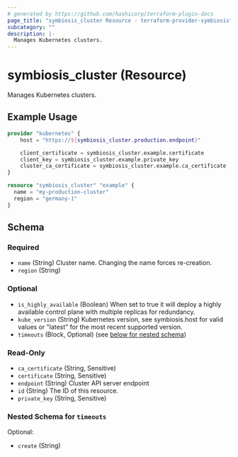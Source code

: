 ```yaml
---
# generated by https://github.com/hashicorp/terraform-plugin-docs
page_title: "symbiosis_cluster Resource - terraform-provider-symbiosis"
subcategory: ""
description: |-
  Manages Kubernetes clusters.
---
```


# symbiosis_cluster (Resource)

Manages Kubernetes clusters.

## Example Usage

```terraform
provider "kubernetes" {
    host = "https://${symbiosis_cluster.production.endpoint}"

    client_certificate = symbiosis_cluster.example.certificate
    client_key = symbiosis_cluster.example.private_key
    cluster_ca_certificate = symbiosis_cluster.example.ca_certificate
}

resource "symbiosis_cluster" "example" {
  name = "my-production-cluster"
  region = "germany-1"
}
```

<!-- schema generated by tfplugindocs -->
## Schema

### Required

- `name` (String) Cluster name. Changing the name forces re-creation.
- `region` (String)

### Optional

- `is_highly_available` (Boolean) When set to true it will deploy a highly available control plane with multiple replicas for redundancy.
- `kube_version` (String) Kubernetes version, see symbiosis.host for valid values or "latest" for the most recent supported version.
- `timeouts` (Block, Optional) (see [below for nested schema](#nestedblock--timeouts))

### Read-Only

- `ca_certificate` (String, Sensitive)
- `certificate` (String, Sensitive)
- `endpoint` (String) Cluster API server endpoint
- `id` (String) The ID of this resource.
- `private_key` (String, Sensitive)

<a id="nestedblock--timeouts"></a>
### Nested Schema for `timeouts`

Optional:

- `create` (String)


